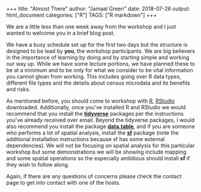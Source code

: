 +++
title: "Almost There"
author: "Jamaal Green"
date: 2018-07-26
output: html_document
categories: ["R"]
TAGS: ["R markdown"]
+++



We are a little less than one week away from the workshop and I just wanted to welcome you in a brief blog post.

We have a busy schedule set up for the first two days but the structure is designed to be lead by **you**, the workshop participants. We are big believers in the importance of learning by doing and by starting simple and working our way up. While we have some lecture portions, we have planned these to be at a minimum and to be only for what we consider to be vital information you cannot glean from working. This includes going over R data types, different file types and the details about census microdata and its benefits and risks. 

As mentioned before, you should come to workshop with [R](https://www.r-project.org/), [RStudio](https://www.rstudio.com/products/rstudio/download/) downloaded. Additionally, once you've installed R and RStudio we would recommend that you install the [**tidyverse**](https://www.tidyverse.org/) packages per the instructions you've already received over email. Beyond the tidyverse packages, I would also recommend you install the package [**data.table**](https://cran.r-project.org/web/packages/data.table/index.html), and if you are someone who performs a lot of spatial analysis, install the [**sf**](https://r-spatial.github.io/sf/) package (note the additional installation instructions because sf has some external dependencies). We will not be focusing on spatial analysis for this particular workshop but some demonstrations we will be showing include mapping and some spatial operations so the especially ambitious should install **sf** if they wish to follow along.

Again, if there are any questions of concerns please check the contact page to get into contact with one of the hosts.